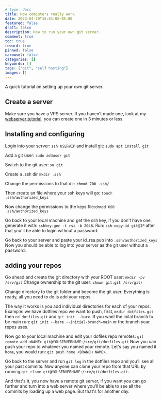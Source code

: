 ```yaml
---
# type: docs 
title: How computers really work
date: 2023-04-29T18:03:08-05:00
featured: false
draft: false
description: How to run your own git server.
comment: true
toc: true
reward: true
pinned: false
carousel: false
categories: []
keywords: []
tags: ["git", "self hosting"]
images: []
---
```


A quick tutorial on setting up your own git server.

<!--more-->

## Create a server

Make sure you have a VPS server. If you haven't made one, look at my [webserver tutorial](https://www.munozpi.com/completed-projects/webserver/#post-content-body), you can create one in 3 minutes or less. 

## Installing and configuring

Login into your server: `ssh USER@IP` and install git: `sudo apt install git` 

Add a git user: `sudo adduser git` 

Switch to the git user: `su git`

Create a .ssh dir `mkdir .ssh`

Change the permissions to that dir: `chmod 700 .ssh/`

Then create an file where your ssh keys will go: `touch .ssh/authorized_keys`

Now change the permissions to the keys file:`chmod 600 .ssh/authorized_keys`

Go back to your local machine and get the ssh key, if you don't have one, generate it with: `sshkey-gen -t rsa -b 2048`. Run: `ssh-copy-id git@IP` after that you'll be able to login without a password.  

Go back to your server and paste your id_rsa.pub into `.ssh/authorized_keys` Now you should be able to log into your server as the git user without a password.

## adding your repos

Go ahead and create the git directory with your ROOT user: `mkdir -pv /srv/git` Change ownership to the git user: `chown git:git /srv/git/`

Change directory to the git folder and become the git user. Everything is ready, all you need to do is add your repos. 

The way it works is you add individual directories for each of your repos. Example: we have dotfiles repo we want to push, first, `mkdir dotfiles.git` then `cd dotfiles.git` and `git init --bare`. If you want the inital branch to be main run: `git init --bare --initial-branch=main` or the branch your repos uses. 

Now go to your local machine and edit your dofiles repo remotes: `git remote add <NAME> git@YOUSERVERNAME:/srv/git/dotfiles.git` Now you can push your repo to whatever you named your remote. Let's say you named it `home`, you would run: `git push home <BRANCH NAME>`. 

Go back to the server and run `git log` in the dotfiles repo and you'll see all your past commits. Now anyone can clone your repo from that URL by running `git clone git@YOUSERVERNAME:/srv/git/dotfiles.git`. 

And that's it, you now have a remote git server, if you want you can go further and turn into a web server where you'll be able to see all the commits by loading up a web page. But that's  for another day. 
